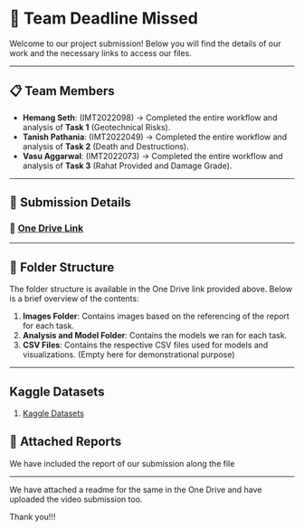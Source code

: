 # 🚀 Team Deadline Missed

Welcome to our project submission! Below you will find the details of our work and the necessary links to access our files.

---

## 📋 Team Members

- **Hemang Seth**: (IMT2022098) -> Completed the entire workflow and analysis of **Task 1** (Geotechnical Risks).
- **Tanish Pathania**: (IMT2022049) -> Completed the entire workflow and analysis of **Task 2** (Death and Destructions).
- **Vasu Aggarwal**: (IMT2022073) -> Completed the entire workflow and analysis of **Task 3** (Rahat Provided and Damage Grade).

---

## 📂 Submission Details

### 🔗 [One Drive Link](https://iiitbac-my.sharepoint.com/:f:/g/personal/tanish_pathania_iiitb_ac_in/EpxKfM6aGJZOlKKap_-COiYBgNetaVLvwfKZtYDWtjYZqQ?e=SCUPLi)

---

## 📁 Folder Structure

The folder structure is available in the One Drive link provided above. Below is a brief overview of the contents:

1. **Images Folder**: Contains images based on the referencing of the report for each task.
2. **Analysis and Model Folder**: Contains the models we ran for each task.
3. **CSV Files**: Contains the respective CSV files used for models and visualizations. (Empty here for demonstrational purpose) 

---

## Kaggle Datasets

1. [Kaggle Datasets](https://www.kaggle.com/datasets/arashnic/earthquake-magnitude-damage-and-impact?select=csv_household_demographics.csv)

## 📑 Attached Reports

We have included the report of our submission along the file

---

We have attached a readme for the same in the One Drive and have uploaded the video submission too.


Thank you!!!
